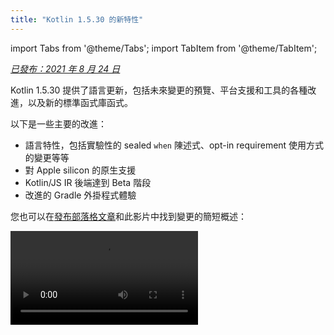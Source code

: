 ```yaml
---
title: "Kotlin 1.5.30 的新特性"
---
```

import Tabs from '@theme/Tabs';
import TabItem from '@theme/TabItem';

_[已發布：2021 年 8 月 24 日](releases#release-details)_

Kotlin 1.5.30 提供了語言更新，包括未來變更的預覽、平台支援和工具的各種改進，以及新的標準函式庫函式。

以下是一些主要的改進：
* 語言特性，包括實驗性的 sealed `when` 陳述式、opt-in requirement 使用方式的變更等等
* 對 Apple silicon 的原生支援
* Kotlin/JS IR 後端達到 Beta 階段
* 改進的 Gradle 外掛程式體驗

您也可以在[發布部落格文章](https://blog.jetbrains.com/kotlin/2021/08/kotlin-1-5-30-released/)和此影片中找到變更的簡短概述：

<video src="https://www.youtube.com/v/rNbb3A9IdOo" title="Kotlin 1.5.30"/>

## 語言特性

Kotlin 1.5.30 呈現了未來語言變更的預覽，並改進了 opt-in requirement 機制和類型推斷：
* [針對 sealed 和 Boolean subjects 的 Exhaustive when 陳述式](#exhaustive-when-statements-for-sealed-and-boolean-subjects)
* [將 suspending 函式作為 supertypes](#suspending-functions-as-supertypes)
* [在實驗性 API 的隱式使用上要求 opt-in](#requiring-opt-in-on-implicit-usages-of-experimental-apis)
* [使用具有不同 targets 的 opt-in requirement annotations 的變更](#changes-to-using-opt-in-requirement-annotations-with-different-targets)
* [改進遞迴泛型類型的類型推斷](#improvements-to-type-inference-for-recursive-generic-types)
* [消除 builder inference 限制](#eliminating-builder-inference-restrictions)

### 針對 sealed 和 Boolean subjects 的 Exhaustive when 陳述式

:::note
對 sealed (exhaustive) when 陳述式的支援是[實驗性的](components-stability)。它可能會隨時被移除或變更。
需要選擇加入（opt-in）（請參閱以下詳細資訊），您應該僅將其用於評估目的。我們將感謝您在 [YouTrack](https://youtrack.jetbrains.com/issue/KT-12380) 中提供有關它的意見反應。

_Exhaustive_ [`when`](control-flow#when-expressions-and-statements) 陳述式包含針對其 subject 的所有可能類型或值，或針對某些類型並包含 `else` 分支以涵蓋任何剩餘情況的分支。

我們計劃很快禁止 non-exhaustive `when` 陳述式，以使行為與 `when` 運算式一致。為了確保順利遷移，您可以設定編譯器以報告有關具有 sealed 類別或 Boolean 的 non-exhaustive `when` 陳述式的警告。此類警告預設會在 Kotlin 1.6 中顯示，並稍後會變成錯誤。

Enums 已經收到警告。

:::

```kotlin
sealed class Mode {
    object ON : Mode()
    object OFF : Mode()
}

fun main() {
    val x: Mode = Mode.ON
    when (x) { 
        Mode.ON `->` println("ON")
    }
// WARNING: Non exhaustive 'when' statements on sealed classes/interfaces 
// will be prohibited in 1.7, add an 'OFF' or 'else' branch instead

    val y: Boolean = true
    when (y) {  
        true `->` println("true")
    }
// WARNING: Non exhaustive 'when' statements on Booleans will be prohibited 
// in 1.7, add a 'false' or 'else' branch instead
}
```

若要在 Kotlin 1.5.30 中啟用此功能，請使用語言版本 `1.6`。您也可以透過啟用 [progressive mode](whatsnew13#progressive-mode) 將警告變更為錯誤。

<Tabs groupId="build-script">
<TabItem value="kotlin" label="Kotlin" default>

```kotlin
kotlin {
    sourceSets.all {
        languageSettings.apply {
            languageVersion = "1.6"
            //progressiveMode = true // false by default
        }
    }
}
```

</TabItem>
<TabItem value="groovy" label="Groovy" default>

```groovy
kotlin {
    sourceSets.all {
        languageSettings {
            languageVersion = '1.6'
            //progressiveMode = true // false by default
        }
    }
}
```

</TabItem>
</Tabs>

### 將 suspending 函式作為 supertypes

:::note
對將 suspending 函式作為 supertypes 的支援是[實驗性的](components-stability)。它可能會隨時被移除或變更。
需要選擇加入（opt-in）（請參閱以下詳細資訊），您應該僅將其用於評估目的。我們將感謝您在 [YouTrack](https://youtrack.jetbrains.com/issue/KT-18707) 中提供有關它的意見反應。

Kotlin 1.5.30 提供了使用 `suspend` 函數類型作為具有一些限制的 supertype 的預覽。

```kotlin
class MyClass: suspend () `->` Unit {
    override suspend fun invoke() { TODO() }
}
```

使用 `-language-version 1.6` 編譯器選項來啟用此功能：

<Tabs groupId="build-script">
<TabItem value="kotlin" label="Kotlin" default>

```kotlin
kotlin {
    sourceSets.all {
        languageSettings.apply {
            languageVersion = "1.6"
        }
    }
}
```

</TabItem>
<TabItem value="groovy" label="Groovy" default>

```groovy
kotlin {
    sourceSets.all {
        languageSettings {
            languageVersion = '1.6'
        }
    }
}
```

</TabItem>
</Tabs>

此功能具有以下限制：
* 您不能將 ordinary 函數類型和 `suspend` 函數類型混合作為 supertype。這是因為 JVM 後端中 `suspend` 函數類型的實作詳細資訊。它們在其中表示為具有標記介面的 ordinary 函數類型。由於標記介面，因此無法判斷哪些 superinterface 是 suspended 的，哪些是 ordinary 的。
* 您不能使用多個 `suspend` 函數 supertypes。如果存在類型檢查，您也不能使用多個 ordinary 函數 supertypes。

### 在實驗性 API 的隱式使用上要求 opt-in

opt-in requirement 機制是[實驗性的](components-stability)。
它可能會隨時變更。[請參閱如何 opt-in](opt-in-requirements)。
僅將其用於評估目的。我們將感謝您在 [YouTrack](https://youtrack.jetbrains.com/issues/KT) 中提供有關它的意見反應。

library 的作者可以將實驗性 API 標記為[需要 opt-in](opt-in-requirements#create-opt-in-requirement-annotations)，以告知使用者其實驗性狀態。當使用 API 時，編譯器會引發警告或錯誤，並且需要[明確同意](opt-in-requirements#opt-in-to-api)才能取消顯示。

在 Kotlin 1.5.30 中，編譯器會將簽章中具有實驗性類型的任何宣告視為實驗性的。也就是說，即使是實驗性 API 的隱式使用，也需要 opt-in。例如，如果函數的傳回類型標記為實驗性 API 元素，即使宣告未明確標記為需要 opt-in，使用該函數也需要您 opt-in。

```kotlin
// Library code

@RequiresOptIn(message = "This API is experimental.")
@Retention(AnnotationRetention.BINARY)
@Target(AnnotationTarget.CLASS)
annotation class MyDateTime // Opt-in requirement annotation

@MyDateTime
class DateProvider // A class requiring opt-in

// Client code

// Warning: experimental API usage
fun createDateSource(): DateProvider { /* ... */ }

fun getDate(): Date {
    val dateSource = createDateSource() // Also warning: experimental API usage
    // ... 
}
```

深入瞭解 [opt-in requirements](opt-in-requirements)。

### 使用具有不同 targets 的 opt-in requirement annotations 的變更

opt-in requirement 機制是[實驗性的](components-stability)。
它可能會隨時變更。[請參閱如何 opt-in](opt-in-requirements)。
僅將其用於評估目的。我們將感謝您在 [YouTrack](https://youtrack.jetbrains.com/issues/KT) 中提供有關它的意見反應。

Kotlin 1.5.30 提出了在不同 [targets](https://kotlinlang.org/api/latest/jvm/stdlib/kotlin.annotation/-target/) 上使用和宣告 opt-in requirement annotations 的新規則。編譯器現在會報告在編譯時難以處理的使用案例的錯誤。在 Kotlin 1.5.30 中：
* 禁止在使用位置使用 opt-in requirement annotations 標記 local 變數和 value 參數。
* 只有在其基本宣告也被標記時，才允許標記 override。
* 禁止標記 backing fields 和 getters。您可以改為標記基本屬性。
* 禁止在 opt-in requirement annotation 宣告位置設定 `TYPE` 和 `TYPE_PARAMETER` annotation targets。

深入瞭解 [opt-in requirements](opt-in-requirements)。

### 改進遞迴泛型類型的類型推斷

在 Kotlin 和 Java 中，您可以定義一個遞迴泛型類型，該類型在其類型參數中引用自身。在 Kotlin 1.5.30 中，如果 Kotlin 編譯器是遞迴泛型，則可以僅根據相應類型參數的 upper bounds 推斷類型引數。這使得可以使用 Java 中經常使用的各種遞迴泛型類型模式來建立 builder API。

```kotlin
// Kotlin 1.5.20
val containerA = PostgreSQLContainer<Nothing>(DockerImageName.parse("postgres:13-alpine")).apply {
    withDatabaseName("db")
    withUsername("user")
    withPassword("password")
    withInitScript("sql/schema.sql")
}

// Kotlin 1.5.30
val containerB = PostgreSQLContainer(DockerImageName.parse("postgres:13-alpine"))
    .withDatabaseName("db")
    .withUsername("user")
    .withPassword("password")
    .withInitScript("sql/schema.sql")
```

您可以透過傳遞 `-Xself-upper-bound-inference` 或 `-language-version 1.6` 編譯器選項來啟用改進。請參閱 [此 YouTrack ticket](https://youtrack.jetbrains.com/issue/KT-40804) 中新支援的使用案例的其他範例。

### 消除 builder inference 限制

Builder inference 是一種特殊的類型推斷，可讓您根據來自其 lambda 引數內其他呼叫的類型資訊來推斷呼叫的類型引數。當呼叫泛型 builder 函數（例如 [`buildList()`](https://kotlinlang.org/api/latest/jvm/stdlib/kotlin.collections/build-list.html) 或 [`sequence()`](https://kotlinlang.org/api/latest/jvm/stdlib/kotlin.sequences/sequence.html)）時，這非常有用：`buildList { add("string") }`。

在此類 lambda 引數內，先前對使用 builder inference 嘗試推斷的類型資訊存在限制。這表示您只能指定它而無法取得它。例如，您無法在沒有明確指定類型引數的情況下，在 `buildList()` 的 lambda 引數內呼叫 [`get()`](https://kotlinlang.org/api/latest/jvm/stdlib/kotlin.collections/-list/get.html)。

Kotlin 1.5.30 使用 `-Xunrestricted-builder-inference` 編譯器選項解除了這些限制。新增此選項以啟用先前禁止的在泛型 builder 函數的 lambda 引數內的呼叫：

```kotlin
@kotlin.ExperimentalStdlibApi
val list = buildList {
    add("a")
    add("b")
    set(1, null)
    val x = get(1)
    if (x != null) {
        removeAt(1)
    }
}

@kotlin.ExperimentalStdlibApi
val map = buildMap {
    put("a", 1)
    put("b", 1.1)
    put("c", 2f)
}
```

此外，您可以使用 `-language-version 1.6` 編譯器選項啟用此功能。

## Kotlin/JVM

透過 Kotlin 1.5.30，Kotlin/JVM 收到以下功能：
* [Annotation 類別的Instantiation](#instantiation-of-annotation-classes)
* [改進的 nullability annotation 支援設定](#improved-nullability-annotation-support-configuration)

請參閱 [Gradle](#gradle) 章節，瞭解有關 JVM 平台上 Kotlin Gradle 外掛程式更新的資訊。

### Annotation 類別的Instantiation

Annotation 類別的 Instantiation 是[實驗性的](components-stability)。它可能會隨時被移除或變更。
需要選擇加入（opt-in）（請參閱以下詳細資訊），您應該僅將其用於評估目的。我們將感謝您在 [YouTrack](https://youtrack.jetbrains.com/issue/KT-45395) 中提供有關它的意見反應。

使用 Kotlin 1.5.30，您現在可以在任意程式碼中呼叫 [annotation 類別](annotations)的建構函式，以取得產生的執行個體。此功能涵蓋與 Java 慣例相同的使用案例，該慣例允許實作 annotation 介面。

```kotlin
annotation class InfoMarker(val info: String)

fun processInfo(marker: InfoMarker) = ...

fun main(args: Array<String>) {
    if (args.size != 0)
        processInfo(getAnnotationReflective(args))
    else
        processInfo(InfoMarker("default"))
}
```

使用 `-language-version 1.6` 編譯器選項來啟用此功能。請注意，所有目前的 annotation 類別限制（例如限制定義非 `val` 參數或與 secondary 建構函式不同的成員）都保持不變。

深入瞭解 [此 KEEP](https://github.com/Kotlin/KEEP/blob/master/proposals/annotation-instantiation) 中 annotation 類別的 instantiation

### 改進的 nullability annotation 支援設定

Kotlin 編譯器可以讀取各種 [nullability annotations](java-interop#nullability-annotations) 類型，以從 Java 取得 nullability 資訊。此資訊允許它在呼叫 Java 程式碼時報告 Kotlin 中的 nullability 不符。

在 Kotlin 1.5.30 中，您可以指定編譯器是否根據來自特定類型的 nullability annotations 的資訊報告 nullability 不符。只需使用編譯器選項 `-Xnullability-annotations=@<package-name>:<report-level>`。在引數中，指定完全限定的 nullability annotations 套件和以下其中一個 report level：
* `ignore` 以忽略 nullability 不符
* `warn` 以報告警告
* `strict` 以報告錯誤。

請參閱 [支援的 nullability annotations 的完整清單](java-interop#nullability-annotations) 及其完全限定的套件名稱。

以下範例顯示如何啟用對新支援的 [RxJava](https://github.com/ReactiveX/RxJava) 3 nullability annotations 的錯誤報告：`-Xnullability-annotations=@io.reactivex.rxjava3.annotations:strict`。請注意，預設情況下，所有此類 nullability 不符都是警告。

## Kotlin/Native

Kotlin/Native 已收到各種變更和改進：
* [Apple silicon 支援](#apple-silicon-support)
* [改進 CocoaPods Gradle 外掛程式的 Kotlin DSL](#improved-kotlin-dsl-for-the-cocoapods-gradle-plugin)
* [與 Swift 5.5 async/await 的實驗性互通性](#experimental-interoperability-with-swift-5-5-async-await)
* [改進 objects 和 companion objects 的 Swift/Objective-C mapping](#improved-swift-objective-c-mapping-for-objects-and-companion-objects)
* [棄用針對 MinGW targets 的沒有匯入 library 的 DLL 連結](#deprecation-of-linkage-against-dlls-without-import-libraries-for-mingw-targets)

### Apple silicon 支援

Kotlin 1.5.30 引入了對 [Apple silicon](https://support.apple.com/en-us/HT211814) 的原生支援。

先前，Kotlin/Native 編譯器和工具需要 [Rosetta 翻譯環境](https://developer.apple.com/documentation/apple-silicon/about-the-rosetta-translation-environment)才能在 Apple silicon hosts 上工作。在 Kotlin 1.5.30 中，不再需要翻譯環境 – 編譯器和工具可以在 Apple silicon 硬體上執行，而無需任何其他動作。

我們也引入了新的 targets，使 Kotlin 程式碼可以在 Apple silicon 上原生執行：
* `macosArm64`
* `iosSimulatorArm64`
* `watchosSimulatorArm64`
* `tvosSimulatorArm64`

它們在 Intel-based 和 Apple silicon hosts 上都可用。所有現有 targets 也都在 Apple silicon hosts 上可用。

請注意，在 1.5.30 中，我們僅在 `kotlin-multiplatform` Gradle 外掛程式中提供對 Apple silicon targets 的基本支援。特別是，新的模擬器 targets 未包含在 `ios`、`tvos` 和 `watchos` target 快捷方式中。
我們將繼續努力改善新 targets 的使用者體驗。

### 改進 CocoaPods Gradle 外掛程式的 Kotlin DSL

#### Kotlin/Native frameworks 的新參數

Kotlin 1.5.30 引入了針對 Kotlin/Native frameworks 的改進 CocoaPods Gradle 外掛程式 DSL。除了 framework 的名稱之外，您還可以在 Pod 設定中指定其他參數：
* 指定 framework 的 dynamic 或 static 版本
* 明確啟用 export dependencies
* 啟用 Bitcode embedding

若要使用新的 DSL，請將您的專案更新到 Kotlin 1.5.30，並在 `build.gradle(.kts)` 檔案的 `cocoapods` 區段中指定參數：

```kotlin
cocoapods {
    frameworkName = "MyFramework" // This property is deprecated 
    // and will be removed in future versions
    // New DSL for framework configuration:
    framework {
        // All Framework properties are supported
        // Framework name configuration. Use this property instead of 
        // deprecated 'frameworkName'
        baseName = "MyFramework"
        // Dynamic framework support
        isStatic = false
        // Dependency export
        export(project(":anotherKMMModule"))
        transitiveExport = false // This is default.
        // Bitcode embedding
        embedBitcode(BITCODE)
    }
}
```

#### 支援 Xcode configuration 的自訂名稱

Kotlin CocoaPods Gradle 外掛程式支援 Xcode build configuration 中的自訂名稱。如果您在 Xcode 中對 build configuration 使用特殊名稱（例如 `Staging`），它也會對您有所幫助。

若要指定自訂名稱，請在 `build.gradle(.kts)` 檔案的 `cocoapods` 區段中使用 `xcodeConfigurationToNativeBuildType` 參數：

```kotlin
cocoapods {
    // Maps custom Xcode configuration to NativeBuildType
    xcodeConfigurationToNativeBuildType["CUSTOM_DEBUG"] = NativeBuildType.DEBUG
    xcodeConfigurationToNativeBuildType["CUSTOM_RELEASE"] = NativeBuildType.RELEASE
}
```

此參數不會顯示在 Podspec 檔案中。當 Xcode 執行 Gradle build 流程時，Kotlin CocoaPods Gradle 外掛程式會選取必要的 native build type。

無需宣告 `Debug` 和 `Release` configurations，因為預設情況下支援它們。

:::

### 與 Swift 5.5 async/await 的實驗性互通性

:::note
與 Swift async/await 的 Concurrency 互通性是[實驗性的](components-stability)。它可能會隨時被移除或變更。
您應該僅將其用於評估目的。我們將感謝您在 [YouTrack](https://youtrack.jetbrains.com/issue/KT-47610) 中提供有關它的意見反應。

我們在 [1.4.0 中新增了從 Objective-C 和 Swift 呼叫 Kotlin 的 suspending 函式的支援](whatsnew14#support-for-kotlin-s-suspending-functions-in-swift-and-objective-c)，現在我們正在改進它，以跟上新的 Swift 5.5 功能 – [具有 `async` 和 `await` 修飾詞的 concurrency](https://github.com/apple/swift-evolution/blob/main/proposals/0296-async-await)。

Kotlin/Native 編譯器現在會在產生的 Objective-C 標頭中發出 `_Nullable_result` 屬性，以用於具有 nullable 傳回類型的 suspending 函式。這使得可以從 Swift 將它們呼叫為具有適當 nullability 的 `async` 函式。

請注意，此功能是實驗性的，並且未來可能會受到 Kotlin 和 Swift 中變更的影響。目前，我們提供具有某些限制的此功能的預覽，並且我們渴望聽到您的想法。深入瞭解其目前狀態，並在 [此 YouTrack issue](https://youtrack.jetbrains.com/issue/KT-47610) 中留下您的意見反應。

### 改進 objects 和 companion objects 的 Swift/Objective-C mapping

現在，可以採用對 native iOS 開發人員更直觀的方式來取得 objects 和 companion objects。例如，如果您在 Kotlin 中有以下 objects：

```kotlin
object MyObject {
    val x = "Some value"
}

class MyClass {
    companion object {
        val x = "Some value"
    }
}
```

若要在 Swift 中存取它們，您可以使用 `shared` 和 `companion` 屬性：

```swift
MyObject.shared
MyObject.shared.x
MyClass.companion
MyClass.Companion.shared
```

深入瞭解 [Swift/Objective-C 互通性](native-objc-interop)。

### 棄用針對 MinGW targets 的沒有匯入 library 的 DLL 連結

[LLD](https://lld.llvm.org/) 是 LLVM 專案中的 linker，我們計劃開始在 Kotlin/Native 中將其用於 MinGW targets，因為它比預設 ld.bfd 具有優勢 – 主要是其更好的效能。

但是，LLD 的最新穩定版本不支援針對 MinGW (Windows) targets 的 DLL 直接連結。此類連結需要使用 [匯入 library](https://stackoverflow.com/questions/3573475/how-does-the-import-library-work-details/3573527#3573527)。雖然 Kotlin/Native 1.5.30 不需要它們，但我們新增了一個警告，以通知您此類使用與 LLD 不相容，LLD 將來會成為 MinGW 的預設 linker。

請在 [此 YouTrack issue](https://youtrack.jetbrains.com/issue/KT-47605) 中分享您對轉換到 LLD linker 的想法和疑慮。

## Kotlin Multiplatform

1.5.30 為 Kotlin Multiplatform 帶來了以下值得注意的更新：
* [能夠在共用 native 程式碼中使用自訂 `cinterop` library](#ability-to-use-custom-cinterop-libraries-in-shared-native-code)
* [支援 XCFrameworks](#support-for-xcframeworks)
* [Android artifacts 的新預設發布設定](#new-default-publishing-setup-for-android-artifacts)

### 能夠在共用 native 程式碼中使用自訂 cinterop libraries

Kotlin Multiplatform 為您提供一個[選項](multiplatform-share-on-platforms#connect-platform-specific-libraries)，以在共用 source sets 中使用 platform-dependent interop libraries。在 1.5.30 之前，這僅適用於 Kotlin/Native 發佈中隨附的 [platform libraries](native-platform-libs)。從 1.5.30 開始，您可以將其與您的自訂 `cinterop` libraries 搭配使用。若要啟用此功能，請在您的 `gradle.properties` 中新增 `kotlin.mpp.enableCInteropCommonization=true` 屬性：

```none
kotlin.mpp.enableGranularSourceSetsMetadata=true
kotlin.native.enableDependencyPropagation=false
kotlin.mpp.enableCInteropCommonization=true
```

### 支援 XCFrameworks

現在，所有 Kotlin Multiplatform 專案都可以將 XCFrameworks 作為輸出格式。Apple 引入了 XCFrameworks 作為 universal (fat) frameworks 的替代方案。借助 XCFrameworks，您可以：
* 在單個 bundle 中收集所有目標平台和架構的邏輯。
* 無需在將應用程式發佈到 App Store 之前移除所有不必要的架構。

如果您想在 Apple M1 上為裝置和模擬器使用 Kotlin framework，XCFrameworks 非常有用。

若要使用 XCFrameworks，請更新您的 `build.gradle(.kts)` 指令碼：

<Tabs groupId="build-script">
<TabItem value="kotlin" label="Kotlin" default>

```kotlin
import org.jetbrains.kotlin.gradle.plugin.mpp.apple.XCFramework

plugins {
    kotlin("multiplatform")
}

kotlin {
    val xcf = XCFramework()
  
    ios {
        binaries.framework {
            baseName = "shared"
            xcf.add(this)
        }
    }
    watchos {
        binaries.framework {
            baseName = "shared"
            xcf.add(this)
        }
    }
    tvos {
        binaries.framework {
            baseName = "shared"
            xcf.add(this)
        }
    }
}
```

</TabItem>
<TabItem value="groovy" label="Groovy" default>

```groovy
import org.jetbrains.kotlin.gradle.plugin.mpp.apple.XCFrameworkConfig

plugins {
    id 'org.jetbrains.kotlin.multiplatform'
}

kotlin {
    def xcf = new XCFrameworkConfig(project)

    ios {
        binaries.framework {
            baseName = "shared"
            xcf.add(it)
        }
    }
    watchos {
        binaries.framework {
            baseName = "shared"
            xcf.add(it)
        }
    }
    tvos {
        binaries.framework {
            baseName = "shared"
            xcf.add(it)
        }
    }
}
```

</TabItem>
</Tabs>

當您宣告 XCFrameworks 時，將會註冊這些新的 Gradle tasks：
* `assembleXCFramework`
* `assembleDebugXCFramework` （另外包含 [dSYMs 的 debug artifact](native-ios-symbolication)）
* `assembleReleaseXCFramework`

深入瞭解 [此 WWDC 影片](https://developer.apple.com/videos/play/wwdc2019/416/) 中的 XCFrameworks。

### Android artifacts 的新預設發布設定

使用 `maven-publish` Gradle 外掛程式，您可以透過在 build 指令碼中指定 [Android variant](https://developer.android.com/studio/build/build-variants) 名稱，[發布 Android target 的 multiplatform library](multiplatform-publish-lib#publish-an-android-library)。Kotlin Gradle 外掛程式將自動產生發佈。

在 1.5.30 之前，產生的發佈[metadata](https://docs.gradle.org/current/userguide/publishing_gradle_module_metadata.html) 包含每個發佈的 Android variant 的 build type 屬性，使其僅與 library consumer 使用的相同 build type 相容。Kotlin 1.5.30 引入了新的預設發布設定：
* 如果專案發佈的所有 Android variants 都具有相同的 build type 屬性，則發佈的 variants 將沒有 build type 屬性，並且將與任何 build type 相容。
* 如果發佈的 variants 具有不同的 build type 屬性，則只有具有 `release` 值的 variants 將在沒有 build type 屬性的情況下發佈。這使得 release variants 與 consumer 端的任何 build type 相容，而 non-release variants 僅與符合的 consumer build types 相容。

若要退出並保留所有 variants 的 build type 屬性，您可以設定此 Gradle 屬性：`kotlin.android.buildTypeAttribute.keep=true`。

## Kotlin/JS

1.5.30 為 Kotlin/JS 帶來了兩項主要改進：
* [JS IR 編譯器後端達到 Beta 階段](#js-ir-compiler-backend-reaches-beta)
* [具有 Kotlin/JS IR 後端的應用程式的更好 debugging 體驗](#better-debugging-experience-for-applications-with-the-kotlin-js-ir-backend)

### JS IR 編譯器後端達到 Beta 階段

基於 [IR 的編譯器後端](whatsnew14#unified-backends-and-extensibility) 用於 Kotlin/JS，該後端在 [Alpha](components-stability) 中的 1.4.0 中引入，已達到 Beta 階段。

先前，我們發佈了 [JS IR 後端的遷移指南](js-ir-migration)，以協助您將專案遷移到新的後端。現在，我們想介紹 [Kotlin/JS Inspection Pack](https://plugins.jetbrains.com/plugin/17183-kotlin-js-inspection-pack/) IDE 外掛程式，該外掛程式直接在 IntelliJ IDEA 中顯示所需的變更。

### 具有 Kotlin/JS IR 後端的應用程式的更好 debugging 體驗

Kotlin 1.5.30 為 Kotlin/JS IR 後端帶來了 JavaScript 原始碼地圖產生。當啟用 IR 後端時，這將改善 Kotlin/JS debugging 體驗，並提供完整的 debugging 支援，包括中斷點、stepping 和具有適當原始碼參考的可讀堆疊追蹤。

瞭解如何在 [瀏覽器或 IntelliJ IDEA Ultimate 中 debug Kotlin/JS](js-debugging)。

## Gradle

作為我們 [改善 Kotlin Gradle 外掛程式使用者體驗](https://youtrack.jetbrains.com/issue/KT-45778) 的任務的一部分，我們實作了以下功能：
* [支援 Java toolchains](#support-for-java-toolchains)，其中包括 [能夠為較舊的 Gradle 版本使用 `UsesKotlinJavaToolchain` 介面指定 JDK home](#ability-to-specify-jdk-home-with-useskotlinjavatoolchain-interface)
* [一種更簡單的方式來明確指定 Kotlin daemon 的 JVM 引數](#easier-way-to-explicitly-specify-kotlin-daemon-jvm-arguments)

### 支援 Java toolchains

Gradle 6.7 引入了 ["Java toolchains support"](https://docs.gradle.org/current/userguide/toolchains.html) 功能。
使用此功能，您可以：
* 使用與 Gradle 不同的 JDKs 和 JREs 執行編譯、測試和可執行檔。
* 使用未發佈的語言版本編譯和測試程式碼。

借助 toolchains 支援，Gradle 可以自動偵測 local JDKs，並安裝 Gradle build 所需的遺失 JDKs。現在，Gradle 本身可以在任何 JDK 上執行，並且仍然可以重複使用 [build cache 功能](gradle-compilation-and-caches#gradle-build-cache-support)。

Kotlin Gradle 外掛程式支援 Kotlin/JVM 編譯 tasks 的 Java toolchains。
Java toolchain：
* 設定可用於 JVM targets 的 [`jdkHome` 選項](gradle-compiler-options#attributes-specific-to-jvm)。
   [直接設定 `jdkHome` 選項的功能已棄用](https://youtrack.jetbrains.com/issue/KT-46541)。
  
  

* 如果使用者未明確設定 `jvmTarget` 選項，則將 [`kotlinOptions.jvmTarget`](gradle-compiler-options#attributes-specific-to-jvm) 設定為 toolchain 的 JDK 版本。
  如果未設定 toolchain，則 `jvmTarget` 欄位會使用預設值。深入瞭解 [JVM target 相容性](gradle-configure-project#check-for-jvm-target-compatibility-of-related-compile-tasks)。

* 影響 [`kapt` workers](kapt#run-kapt-tasks-in-parallel) 在其上執行的 JDK。

使用以下程式碼來設定 toolchain。將預留位置 `<MAJOR_JDK_VERSION>` 替換為您想要使用的 JDK 版本：

<Tabs groupId="build-script">
<TabItem value="kotlin" label="Kotlin" default>

```kotlin
kotlin {
    jvmToolchain {
        (this as JavaToolchainSpec).languageVersion.set(JavaLanguageVersion.of(<MAJOR_JDK_VERSION>)) // "8"
    }
}
```

</TabItem>
<TabItem value="groovy" label="Groovy" default>

```groovy
kotlin {
    jvmToolchain {
        languageVersion.set(JavaLanguageVersion.of(<MAJOR_JDK_VERSION>)) // "8"
    }
}
```

</TabItem>
</Tabs>

請注意，透過 `kotlin` 擴充功能設定 toolchain 也會更新 Java 編譯 tasks 的 toolchain。

您可以透過 `java` 擴充功能設定 toolchain，並且 Kotlin 編譯 tasks 將會使用它：

```kotlin
java {
    toolchain {
        languageVersion.set(JavaLanguageVersion.of(<MAJOR_JDK_VERSION>)) // "8"
    }
}
```

如需有關為 `KotlinCompile` tasks 設定任何 JDK 版本的資訊，請檢閱有關 [使用 Task DSL 設定 JDK 版本](gradle-configure-project#set-jdk-version-with-the-task-dsl) 的文件。

對於 Gradle 版本 6.1 到 6.6，[請使用 `UsesKotlinJavaToolchain` 介面來設定 JDK home](#ability-to-specify-jdk-home-with-useskotlinjavatoolchain-interface)。

### 能夠使用 UsesKotlinJavaToolchain 介面指定 JDK home

現在，所有支援透過 [`kotlinOptions`](gradle-compiler-options) 設定 JDK 的 Kotlin tasks 都實作 `UsesKotlinJavaToolchain` 介面。若要設定 JDK home，請放置 JDK 的路徑並替換 `<JDK_VERSION>` 預留位置：

<Tabs groupId="build-script">
<TabItem value="kotlin" label="Kotlin" default>

```kotlin
project.tasks
    .withType<UsesKotlinJavaToolchain>()
    .configureEach {
        it.kotlinJavaToolchain.jdk.use(
            "/path/to/local/jdk",
            JavaVersion.<LOCAL_JDK_VERSION>
        )
    }
```

</TabItem>
<TabItem value="groovy" label="Groovy" default>

```groovy
project.tasks
    .withType(UsesKotlinJavaToolchain.class)
    .configureEach {
        it.kotlinJavaToolchain.jdk.use(
            '/path/to/local/jdk',
            JavaVersion.<LOCAL_JDK_VERSION>
        )
    }
```

</TabItem>
</Tabs>

對於 Gradle 版本 6.1 到 6.6，請使用 `UsesKotlinJavaToolchain` 介面。從 Gradle 6.7 開始，請改為使用 [Java toolchains](#support-for-